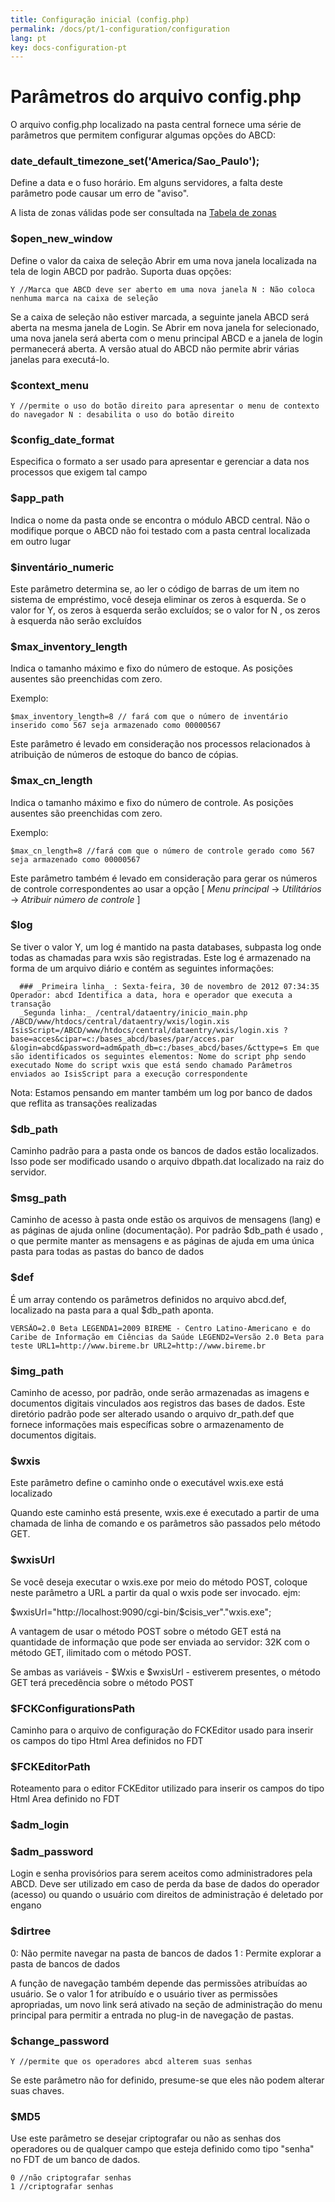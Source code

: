 ```yaml
---
title: Configuração inicial (config.php)
permalink: /docs/pt/1-configuration/configuration
lang: pt
key: docs-configuration-pt
---
```



# Parâmetros do arquivo config.php

  
O arquivo config.php localizado na pasta central fornece uma série de parâmetros que permitem configurar algumas opções do ABCD:

### date_default_timezone_set('America/Sao_Paulo');

Define a data e o fuso horário. Em alguns servidores, a falta deste parâmetro pode causar um erro de "aviso".

 A lista de zonas válidas pode ser consultada na [Tabela de zonas](https://www.php.net/manual/pt_BR/timezones.php)

  
### $open_new_window

Define o valor da caixa de seleção Abrir em uma nova janela localizada na tela de login ABCD por padrão. Suporta duas opções:

    Y //Marca que ABCD deve ser aberto em uma nova janela N : Não coloca nenhuma marca na caixa de seleção

Se a caixa de seleção não estiver marcada, a seguinte janela ABCD será aberta na mesma janela de Login. Se Abrir em nova janela for selecionado, uma nova janela será aberta com o menu principal ABCD e a janela de login permanecerá aberta. A versão atual do ABCD não permite abrir várias janelas para executá-lo.

  
### $context_menu

    Y //permite o uso do botão direito para apresentar o menu de contexto do navegador N : desabilita o uso do botão direito

  
### $config_date_format

Especifica o formato a ser usado para apresentar e gerenciar a data nos processos que exigem tal campo

  
### $app_path

Indica o nome da pasta onde se encontra o módulo ABCD central. Não o modifique porque o ABCD não foi testado com a pasta central localizada em outro lugar

  
### $inventário_numeric

Este parâmetro determina se, ao ler o código de barras de um item no sistema de empréstimo, você deseja eliminar os zeros à esquerda. Se o valor for Y, os zeros à esquerda serão excluídos; se o valor for N , os zeros à esquerda não serão excluídos

  
### $max_inventory_length

Indica o tamanho máximo e fixo do número de estoque. As posições ausentes são preenchidas com zero.

Exemplo: 
 
    $max_inventory_length=8 // fará com que o número de inventário inserido como 567 seja armazenado como 00000567

Este parâmetro é levado em consideração nos processos relacionados à atribuição de números de estoque do banco de cópias.

  
### $max_cn_length

Indica o tamanho máximo e fixo do número de controle. As posições ausentes são preenchidas com zero.

Exemplo: 
    
    $max_cn_length=8 //fará com que o número de controle gerado como 567 seja armazenado como 00000567

Este parâmetro também é levado em consideração para gerar os números de controle correspondentes ao usar a opção [ _Menu principal_ -> _Utilitários_ -> _Atribuir número de controle_ ]

  
### $log

Se tiver o valor Y, um log é mantido na pasta databases, subpasta log onde todas as chamadas para wxis são registradas. Este log é armazenado na forma de um arquivo diário e contém as seguintes informações:

      ### _Primeira linha_ : Sexta-feira, 30 de novembro de 2012 07:34:35 Operador: abcd Identifica a data, hora e operador que executa a transação
      _Segunda linha:_ /central/dataentry/inicio_main.php /ABCD/www/htdocs/central/dataentry/wxis/login.xis IsisScript=/ABCD/www/htdocs/central/dataentry/wxis/login.xis ?base=acces&cipar=c:/bases_abcd/bases/par/acces.par &login=abcd&password=adm&path_db=c:/bases_abcd/bases/&cttype=s Em que são identificados os seguintes elementos: Nome do script php sendo executado Nome do script wxis que está sendo chamado Parâmetros enviados ao IsisScript para a execução correspondente

Nota: Estamos pensando em manter também um log por banco de dados que reflita as transações realizadas

  
### $db_path

Caminho padrão para a pasta onde os bancos de dados estão localizados. Isso pode ser modificado usando o arquivo dbpath.dat localizado na raiz do servidor.

  
### $msg_path

Caminho de acesso à pasta onde estão os arquivos de mensagens (lang) e as páginas de ajuda online (documentação). Por padrão $db_path é usado , o que permite manter as mensagens e as páginas de ajuda em uma única pasta para todas as pastas do banco de dados

  
### $def

É um array contendo os parâmetros definidos no arquivo abcd.def, localizado na pasta para a qual $db_path aponta.

    VERSÃO=2.0 Beta LEGENDA1=2009 BIREME - Centro Latino-Americano e do Caribe de Informação em Ciências da Saúde LEGEND2=Versão 2.0 Beta para teste URL1=http://www.bireme.br URL2=http://www.bireme.br

  
### $img_path

Caminho de acesso, por padrão, onde serão armazenadas as imagens e documentos digitais vinculados aos registros das bases de dados. Este diretório padrão pode ser alterado usando o arquivo dr_path.def que fornece informações mais específicas sobre o armazenamento de documentos digitais.

  
### $wxis

Este parâmetro define o caminho onde o executável wxis.exe está localizado

Quando este caminho está presente, wxis.exe é executado a partir de uma chamada de linha de comando e os parâmetros são passados ​​pelo método GET.

  
### $wxisUrl

Se você deseja executar o wxis.exe por meio do método POST, coloque neste parâmetro a URL a partir da qual o wxis pode ser invocado. ejm:

 $wxisUrl="http://localhost:9090/cgi-bin/$cisis_ver"."wxis.exe"; 

A vantagem de usar o método POST sobre o método GET está na quantidade de informação que pode ser enviada ao servidor: 32K com o método GET, ilimitado com o método POST.

Se ambas as variáveis ​​- $Wxis e $wxisUrl - estiverem presentes, o método GET terá precedência sobre o método POST

  
### $FCKConfigurationsPath

Caminho para o arquivo de configuração do FCKEditor usado para inserir os campos do tipo Html Area definidos no FDT

  
### $FCKEditorPath

Roteamento para o editor FCKEditor utilizado para inserir os campos do tipo Html Area definido no FDT

### $adm_login

### $adm_password

Login e senha provisórios para serem aceitos como administradores pela ABCD. Deve ser utilizado em caso de perda da base de dados do operador (acesso) ou quando o usuário com direitos de administração é deletado por engano

  
### $dirtree

 0: Não permite navegar na pasta de bancos de dados 1 : Permite explorar a pasta de bancos de dados

A função de navegação também depende das permissões atribuídas ao usuário. Se o valor 1 for atribuído e o usuário tiver as permissões apropriadas, um novo link será ativado na seção de administração do menu principal para permitir a entrada no plug-in de navegação de pastas.

  
### $change_password

    Y //permite que os operadores abcd alterem suas senhas 

Se este parâmetro não for definido, presume-se que eles não podem alterar suas chaves.

  
### $MD5

Use este parâmetro se desejar criptografar ou não as senhas dos operadores ou de qualquer campo que esteja definido como tipo "senha" no FDT de um banco de dados.

    0 //não criptografar senhas 
    1 //criptografar senhas